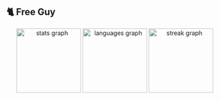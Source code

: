 ## 🐈 Free Guy 


<!--
**08hakr/08hakr** is a ✨ _special_ ✨ repository because its `README.md` (this file) appears on your GitHub profile.

Here are some ideas to get you started:

- 🔭 I’m currently working on ...
- 🌱 I’m currently learning ...
- 👯 I’m looking to collaborate on ...
- 🤔 I’m looking for help with ...
- 💬 Ask me about ...
- 📫 How to reach me: ...
- 😄 Pronouns: ...
- ⚡ Fun fact: ...
-->


<div align="center">
  <img src="https://github-readme-stats.vercel.app/api?username=08hakr&hide_title=false&hide_rank=false&show_icons=true&include_all_commits=true&count_private=true&disable_animations=false&theme=dracula&locale=en&hide_border=false" height="150" alt="stats graph"  />
  <img src="https://github-readme-stats.vercel.app/api/top-langs?username=08hakr&locale=en&hide_title=false&layout=compact&card_width=120&langs_count=5&theme=dracula&hide_border=false" height="150" alt="languages graph"  />
  <img src="https://streak-stats.demolab.com?user=08hakr&locale=en&mode=daily&theme=dracula&hide_border=false&border_radius=5" height="150" alt="streak graph"  />
</div>
